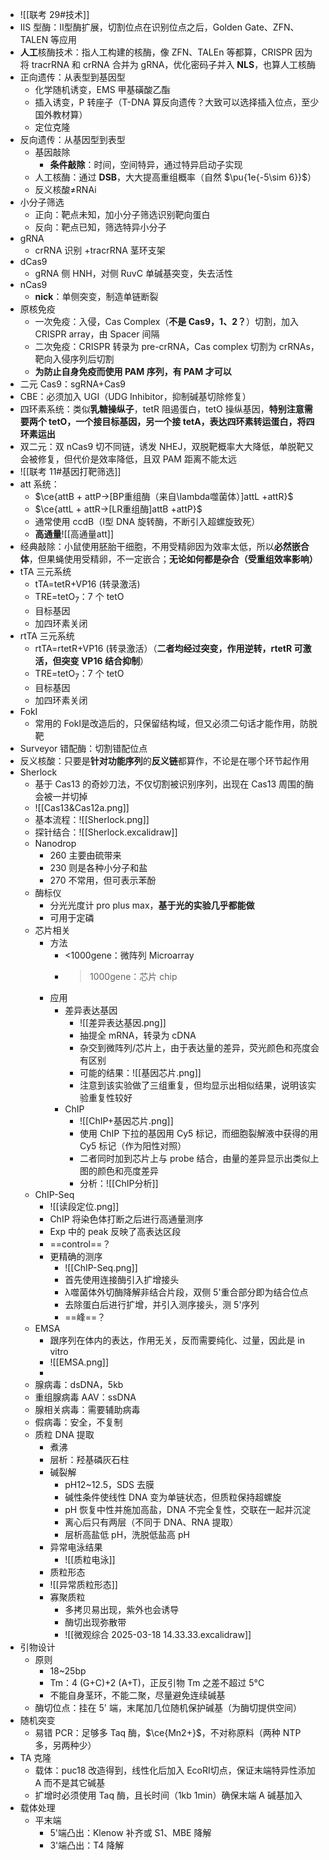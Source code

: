 - ![[联考 29#技术]]
- ⅡS 型酶：Ⅱ型酶扩展，切割位点在识别位点之后，Golden Gate、ZFN、TALEN 等应用
- **人工**核酶技术：指人工构建的核酶，像 ZFN、TALEn 等都算，CRISPR 因为将 tracrRNA 和 crRNA 合并为 gRNA，优化密码子并入 **NLS**，也算人工核酶
- 正向遗传：从表型到基因型
	- 化学随机诱变，EMS 甲基磺酸乙酯
	- 插入诱变，P 转座子（T-DNA 算反向遗传？大致可以选择插入位点，至少国外教材算）
	- 定位克隆
- 反向遗传：从基因型到表型
	- 基因敲除
		- **条件敲除**：时间，空间特异，通过特异启动子实现
	- 人工核酶：通过 **DSB**，大大提高重组概率（自然 $\pu{1e{-5\sim 6}}$）
	- 反义核酸≠RNAi
- 小分子筛选
	- 正向：靶点未知，加小分子筛选识别靶向蛋白
	- 反向：靶点已知，筛选特异小分子
- gRNA
	- crRNA 识别 +tracrRNA 茎环支架
- dCas9
	- gRNA 侧 HNH，对侧 RuvC 单碱基突变，失去活性
- nCas9
	- **nick**：单侧突变，制造单链断裂
- 原核免疫
	- 一次免疫：入侵，Cas Complex（**不是 Cas9，1、2？**）切割，加入 CRISPR array，由 Spacer 间隔
	- 二次免疫：CRISPR 转录为 pre-crRNA，Cas complex 切割为 crRNAs，靶向入侵序列后切割
	- **为防止自身免疫而使用 PAM 序列，有 PAM 才可以**
- 二元 Cas9：sgRNA+Cas9
- CBE：必须加入 UGI（UDG Inhibitor，抑制碱基切除修复）
- 四环素系统：类似**乳糖操纵子**，tetR 阻遏蛋白，tetO 操纵基因，**特别注意需要两个 tetO，一个接目标基因，另一个接 tetA，表达四环素转运蛋白，将四环素运出**
- 双二元：双 nCas9 切不同链，诱发 NHEJ，双脱靶概率大大降低，单脱靶又会被修复，但代价是效率降低，且双 PAM 距离不能太远
- ![[联考 11#基因打靶筛选]]
- att 系统：
	- $\ce{attB + attP->[BP重组酶（来自\lambda噬菌体）]attL +attR}$
	- $\ce{attL + attR->[LR重组酶]attB +attP}$
	- 通常使用 ccdB（Ⅰ型 DNA 旋转酶，不断引入超螺旋致死）
	- **高通量**![[高通量att]]
- 经典敲除：小鼠使用胚胎干细胞，不用受精卵因为效率太低，所以**必然嵌合体**，但果蝇使用受精卵，不一定嵌合；**无论如何都是杂合（受重组效率影响）**
- tTA 三元系统
	- tTA=tetR+VP16 (转录激活)
	- TRE=tetO<sub>7</sub>：7 个 tetO
	- 目标基因
	- 加四环素关闭
- rtTA 三元系统
	- rtTA=rtetR+VP16 (转录激活）（**二者均经过突变，作用逆转，rtetR 可激活，但突变 VP16 结合抑制**）
	- TRE=tetO<sub>7</sub>：7 个 tetO
	- 目标基因
	- 加四环素关闭
- FokⅠ
	- 常用的 FokⅠ是改造后的，只保留结构域，但又必须二句话才能作用，防脱靶
- Surveyor 错配酶：切割错配位点
- 反义核酸：只要是**针对功能序列**的**反义链**都算作，不论是在哪个环节起作用
- Sherlock
	- 基于 Cas13 的奇妙刀法，不仅切割被识别序列，出现在 Cas13 周围的酶会被一并切掉
	- ![[Cas13&Cas12a.png]]
	- 基本流程：![[Sherlock.png]]
	- 探针结合：![[Sherlock.excalidraw]]
	- Nanodrop
		- 260 主要由硫带来
		- 230 则是各种小分子和盐
		- 270 不常用，但可表示苯酚
	- 酶标仪
		- 分光光度计 pro plus max，**基于光的实验几乎都能做**
		- 可用于定磷
	- 芯片相关
		- 方法
			- <1000gene：微阵列 Microarray
			- >1000gene：芯片 chip
		- 应用
			- 差异表达基因
				- ![[差异表达基因.png]]
				- 抽提全 mRNA，转录为 cDNA
				- 杂交到微阵列/芯片上，由于表达量的差异，荧光颜色和亮度会有区别
				- 可能的结果：![[基因芯片.png]]
				- 注意到该实验做了三组重复，但均显示出相似结果，说明该实验重复性较好
			- ChIP
				- ![[ChIP+基因芯片.png]]
				- 使用 ChIP 下拉的基因用 Cy5 标记，而细胞裂解液中获得的用 Cy5 标记（作为阳性对照）
				- 二者同时加到芯片上与 probe 结合，由量的差异显示出类似上图的颜色和亮度差异
				- 分析：![[ChIP分析]]
	- ChIP-Seq
		- ![[读段定位.png]]
		- ChIP 将染色体打断之后进行高通量测序
		- Exp 中的 peak 反映了高表达区段
		- ==control==？
		- 更精确的测序
			- ![[ChIP-Seq.png]]
			- 首先使用连接酶引入扩增接头
			- λ噬菌体外切酶降解非结合片段，双侧 5'重合部分即为结合位点
			- 去除蛋白后进行扩增，并引入测序接头，测 5'序列
			- ==峰==？
	- EMSA
		- 跟序列在体内的表达，作用无关，反而需要纯化、过量，因此是 in vitro
		- ![[EMSA.png]]
		- 
	- 腺病毒：dsDNA，5kb
	- 重组腺病毒 AAV：ssDNA
	- 腺相关病毒：需要辅助病毒
	- 假病毒：安全，不复制
	- 质粒 DNA 提取
		- 煮沸
		- 层析：羟基磷灰石柱
		- 碱裂解
			- pH12~12.5，SDS 去膜
			- 碱性条件使线性 DNA 变为单链状态，但质粒保持超螺旋
			- pH 恢复中性并施加高盐，DNA 不完全复性，交联在一起并沉淀
			- 离心后只有两层（不同于 DNA、RNA 提取）
			- 层析高盐低 pH，洗脱低盐高 pH
		- 异常电泳结果
			- ![[质粒电泳]]
		- 质粒形态
		- ![[异常质粒形态]]
		- 寡聚质粒
			- 多拷贝易出现，紫外也会诱导
			- 酶切出现弥散带
			- ![[微观综合 2025-03-18 14.33.33.excalidraw]]
- 引物设计
	- 原则
		- 18~25bp
		- Tm：4 (G+C)+2 (A+T)，正反引物 Tm 之差不超过 5°C
		- 不能自身茎环，不能二聚，尽量避免连续碱基
	- 酶切位点：挂在 5' 端，末尾加几位随机保护碱基（为酶切提供空间）
- 随机突变
	- 易错 PCR：足够多 Taq 酶，$\ce{Mn2+}$，不对称原料（两种 NTP 多，另两种少）
- TA 克隆
	- 载体：puc18 改造得到，线性化后加入 EcoRⅠ切点，保证末端特异性添加 A 而不是其它碱基
	- 扩增时必须使用 Taq 酶，且长时间（1kb 1min）确保末端 A 碱基加入 
- 载体处理
	- 平末端
		- 5'端凸出：Klenow 补齐或 S1、MBE 降解
		- 3'端凸出：T4 降解